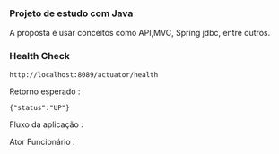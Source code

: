 ### Projeto de estudo com Java

A proposta é usar conceitos como API,MVC, Spring jdbc, entre outros.


### Health Check

```
http://localhost:8089/actuator/health
```

Retorno esperado :

```
{"status":"UP"}
```

Fluxo da aplicação : 

Ator Funcionário : 

